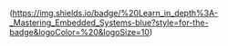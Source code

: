  (https://img.shields.io/badge/%20Learn_in_depth%3A-_Mastering_Embedded_Systems-blue?style=for-the-badge&logoColor=%20&logoSize=10)

 
